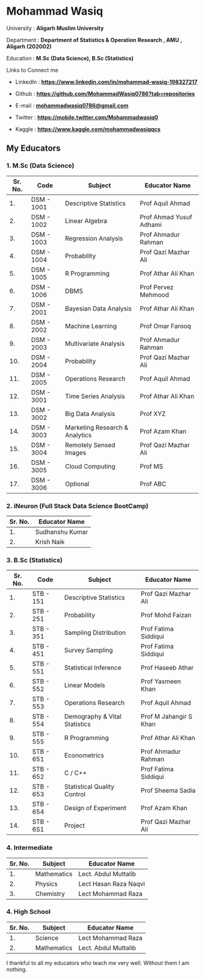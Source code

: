 # Mohammad Wasiq 

University : **Aligarh Muslim University**

Department : **Department of Statistics & Operation Research , AMU , Aligarh (202002)**

Education  : **M.Sc (Data Science),  B.Sc (Statistics)**

Links to Connect me

* LinkedIn : **https://www.linkedin.com/in/mohammad-wasiq-198327217**

* Github   : **https://github.com/MohammadWasiq0786?tab=repositories**

* E-mail   : **mohammadwasiq0786@gmail.com**

* Twitter  : **https://mobile.twitter.com/Mohammadwasiq0**

* Kaggle   : **https://www.kaggle.com/mohammadwasiqqcs**

## My Educators

### 1. M.Sc (Data Science)

| Sr. No. | Code       | Subject                        | Educator Name           |
|---------|------------|--------------------------------|-------------------------|
| 1\.     | DSM - 1001 | Descriptive Statistics         | Prof Aquil Ahmad        |
| 2\.     | DSM - 1002 | Linear Algebra                 | Prof Ahmad Yusuf Adhami |
| 3\.     | DSM - 1003 | Regression Analysis            | Prof Ahmadur Rahman     |
| 4\.     | DSM - 1004 | Probability                    | Prof Qazi Mazhar Ali    |
| 5\.     | DSM - 1005 | R Programming                  | Prof Athar Ali Khan     |
| 6\.     | DSM - 1006 | DBMS                           | Prof Pervez Mehmood     |
| 7\.     | DSM - 2001 | Bayesian Data Analysis         | Prof Athar Ali Khan     |
| 8\.     | DSM - 2002 | Machine Learning               | Prof Omar Farooq        |
| 9\.     | DSM - 2003 | Multivariate Analysis          | Prof Ahmadur Rahman     |
| 10\.    | DSM - 2004 | Probability                    | Prof Qazi Mazhar Ali    |
| 11\.    | DSM - 2005 | Operations Research            | Prof Aquil Ahmad        |
| 12\.    | DSM - 3001 | Time Series Analysis           | Prof Athar Ali Khan     |
| 13\.    | DSM - 3002 | Big Data Analysis              | Prof XYZ                |
| 14\.    | DSM - 3003 | Marketing Research & Analytics | Prof Azam Khan          |
| 15\.    | DSM - 3004 | Remotely Sensed Images         | Prof Qazi Mazhar Ali    |
| 16\.    | DSM - 3005 | Cloud Computing                | Prof MS                 |
| 17\.    | DSM - 3006 |  Optional                      | Prof ABC                |

### 2. iNeuron (Full Stack Data Science BootCamp)

| Sr. No. | Educator Name           |
|---------|-------------------------|
| 1\.     | Sudhanshu Kumar         |
| 2\.     | Krish Naik              |

### 3. B.Sc (Statistics)

| Sr. No. | Code      | Subject                       | Educator Name          |
|---------|-----------|-------------------------------|------------------------|
| 1\.     | STB - 151 | Descriptive Statistics        | Prof Qazi Mazhar Ali   |
| 2\.     | STB - 251 | Probability                   | Prof Mohd Faizan       |
| 3\.     | STB - 351 | Sampling Distribution         | Prof Fatima Siddiqui   |
| 4\.     | STB - 451 | Survey Sampling               | Prof Fatima Siddiqui   |
| 5\.     | STB - 551 | Statistical Inference         | Prof Haseeb Athar      |
| 6\.     | STB - 552 | Linear Models                 | Prof Yasmeen Khan      |
| 7\.     | STB - 553 | Operations Research           | Prof Aquil Ahmad       |
| 8\.     | STB - 554 | Demography & Vital Statistics | Prof M Jahangir S Khan |
| 9\.     | STB - 555 | R Programming                 | Prof Athar Ali Khan    |
| 10\.    | STB - 651 | Econometrics                  | Prof Ahmadur Rahman    |
| 11\.    | STB - 652 | C / C++                       | Prof Fatima Siddiqui   |
| 12\.    | STB - 653 | Statistical Quality Control   | Prof Sheema Sadia      |
| 13\.    | STB - 654 | Design of Experiment          | Prof Azam Khan         |
| 14\.    | STB - 6S1 | Project                       | Prof Qazi Mazhar Ali   |

### 4. Intermediate

| Sr. No. | Subject     | Educator Name         |
|---------|-------------|-----------------------|
| 1\.     | Mathematics | Lect. Abdul Muttalib  |
| 2\.     | Physics     | Lect Hasan Raza Naqvi |
| 3\.     | Chemistry   | Lect Mohammad Raza    |

### 4. High School

| Sr. No. | Subject     | Educator Name        |
|---------|-------------|----------------------|
| 1\.     | Science     | Lect Mohammad Raza   |
| 2\.     | Mathematics | Lect. Abdul Muttalib |

I thankful to all my educators who teach me very well. Without them I am nothing.
